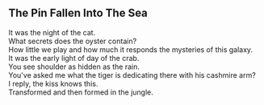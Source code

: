 The Pin Fallen Into The Sea
---------------------------
It was the night of the cat.  
What secrets does the oyster contain?  
How little we play and how much it responds the mysteries of this galaxy.  
It was the early light of day of the crab.  
You see shoulder as hidden as the rain.  
You've asked me what the tiger is dedicating there with his cashmire arm?  
I reply, the kiss knows this.  
Transformed and then formed in the jungle.  
